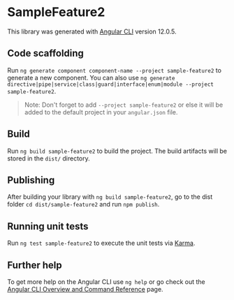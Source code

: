 # SampleFeature2

This library was generated with [Angular CLI](https://github.com/angular/angular-cli) version 12.0.5.

## Code scaffolding

Run `ng generate component component-name --project sample-feature2` to generate a new component. You can also use `ng generate directive|pipe|service|class|guard|interface|enum|module --project sample-feature2`.
> Note: Don't forget to add `--project sample-feature2` or else it will be added to the default project in your `angular.json` file. 

## Build

Run `ng build sample-feature2` to build the project. The build artifacts will be stored in the `dist/` directory.

## Publishing

After building your library with `ng build sample-feature2`, go to the dist folder `cd dist/sample-feature2` and run `npm publish`.

## Running unit tests

Run `ng test sample-feature2` to execute the unit tests via [Karma](https://karma-runner.github.io).

## Further help

To get more help on the Angular CLI use `ng help` or go check out the [Angular CLI Overview and Command Reference](https://angular.io/cli) page.
